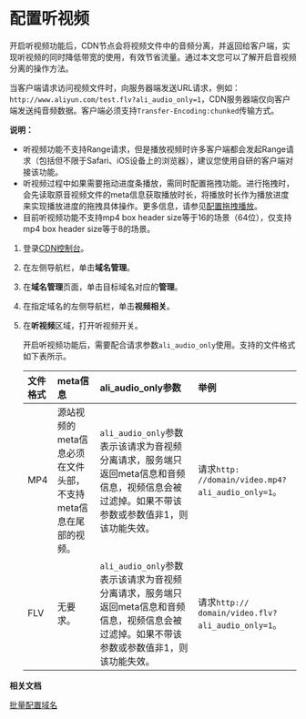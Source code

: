 # 配置听视频

开启听视频功能后，CDN节点会将视频文件中的音频分离，并返回给客户端，实现听视频的同时降低带宽的使用，有效节省流量。通过本文您可以了解开启音视频分离的操作方法。

当客户端请求访问视频文件时，向服务器端发送URL请求，例如：`http://www.aliyun.com/test.flv?ali_audio_only=1`，CDN服务器端仅向客户端发送纯音频数据。客户端必须支持`Transfer-Encoding:chunked`传输方式。

**说明：**

-   听视频功能不支持Range请求，但是播放视频时许多客户端都会发起Range请求（包括但不限于Safari、iOS设备上的浏览器），建议您使用自研的客户端对接该功能。
-   听视频过程中如果需要拖动进度条播放，需同时配置拖拽功能。进行拖拽时，会先读取原音视频文件的meta信息获取播放时长，将播放时长作为播放进度来实现播放进度的拖拽具体操作。更多信息，请参见[配置拖拽播放](/cn.zh-CN/域名管理/视频相关/配置拖拽播放.md)。
-   目前听视频功能不支持mp4 box header size等于16的场景（64位），仅支持mp4 box header size等于8的场景。

1.  登录[CDN控制台](https://cdn.console.aliyun.com)。

2.  在左侧导航栏，单击**域名管理**。

3.  在**域名管理**页面，单击目标域名对应的**管理**。

4.  在指定域名的左侧导航栏，单击**视频相关**。

5.  在**听视频**区域，打开听视频开关。

    开启听视频功能后，需要配合请求参数`ali_audio_only`使用。支持的文件格式如下表所示。

    |文件格式|meta信息|ali\_audio\_only参数|举例|
    |:---|:-----|:-----------------|:-|
    |MP4|源站视频的meta信息必须在文件头部，不支持meta信息在尾部的视频。|`ali_audio_only`参数表示该请求为音视频分离请求，服务端只返回meta信息和音频信息，视频信息会被过滤掉。如果不带该参数或参数值非1，则该功能失效。|请求`http: //domain/video.mp4?ali_audio_only=1`。|
    |FLV|无要求。|`ali_audio_only`参数表示该请求为音视频分离请求，服务端只返回meta信息和音频信息，视频信息会被过滤掉。如果不带该参数或参数值非1，则该功能失效。|请求`http:// domain/video.flv?ali_audio_only=1`。|


**相关文档**  


[批量配置域名](/cn.zh-CN/新版API参考/域名管理类接口/批量配置域名.md)

